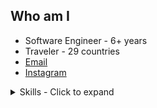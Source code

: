 ## Who am I

- Software Engineer - 6+ years
- Traveler - 29 countries
- [Email](mailto:me@safonovklim.rocks)
- [Instagram](https://instagram.com/safonovklim)


<details>
  <summary>Skills - Click to expand</summary>
  
  
  ## Backend - 5 years
  - Node.js
  - AWS Lambda, RDS, DynamoDB, API Gateway, AppSync, etc
  - Ruby on Rails
  - Python
  - PostgreSQL, KairosDB, MongoDB, Cassandra
  - socket.io, ActionCable
  - REST, GraphQL, Sockets
  - Microservices
  
  ## Frontend - 5 years
  - React
  - redux, router, drag-and-drop
  - d3, charts.js
  - webpack, gulp, pug
  - JQuery, VanilaJS

  ## Other
  - Unit tests: mocha, jest, chai, enzyme
  - e2e tests: selenium, nightwatch, webdriver.io
  - CI/CD: GitLab, AWS CodePipeline, TeamCity
  - docker, docker-compose, kubernetes
  - git
  - AWS
  - nginx, traefik, AWS VPC
</details>


